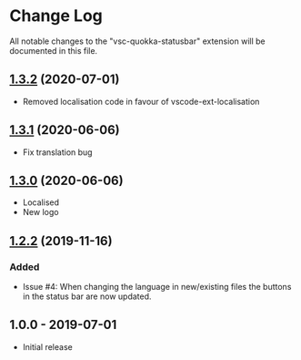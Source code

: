 # Change Log

All notable changes to the "vsc-quokka-statusbar" extension will be documented in this file.


## [1.3.2](https://github.com/sketchbuch/vsc-quokka-statusbar/compare/v1.3.1...v1.3.2) (2020-07-01)

- Removed localisation code in favour of vscode-ext-localisation

## [1.3.1](https://github.com/sketchbuch/vsc-quokka-statusbar/compare/v1.3.0...v1.3.1) (2020-06-06)

- Fix translation bug

## [1.3.0](https://github.com/sketchbuch/vsc-quokka-statusbar/compare/v1.2.2...v1.3.0) (2020-06-06)

- Localised
- New logo

## [1.2.2](https://github.com/sketchbuch/vsc-quokka-statusbar/compare/v1.0.0...v1.2.2) (2019-11-16)

### Added
- Issue #4: When changing the language in new/existing files the buttons in the status bar are now updated.

## 1.0.0 - 2019-07-01

- Initial release
